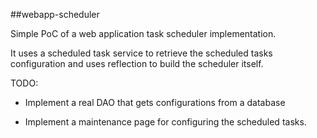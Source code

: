 ##webapp-scheduler

Simple PoC of a web application task scheduler implementation.

It uses a scheduled task service to retrieve the scheduled tasks configuration and uses reflection to build the scheduler itself.

TODO:

+ Implement a real DAO that gets configurations from a database
* Implement a maintenance page for configuring the scheduled tasks.